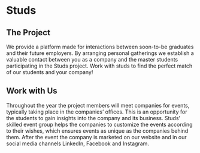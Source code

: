 # Studs
## The Project
We provide a platform made for interactions between soon-to-be graduates and their future employers. By arranging personal gatherings we establish a valuable contact between you as a company and the master students participating in the Studs project. Work with studs to find the perfect match of our students and your company!

## Work with Us
Throughout the year the project members will meet companies for events, typically taking place in the companies’ offices. This is an opportunity for the students to gain insights into the company and its business. Studs’ skilled event group helps the companies to customize the events according to their wishes, which ensures events as unique as the companies behind them. After the event the company is marketed on our website and in our social media channels LinkedIn, Facebook and Instagram.
